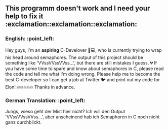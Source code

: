 <h2>This programm doesn't work and I need your help to fix it :exclamation::exclamation::exclamation:</h2>

<h3>English: :point_left:</h3>

Hey guys, I'm an **aspiring** C-Develover :raising_hand::computer:, who is currently trying to wrap his head around semaphores. The output of this project should be something like 'VVssVVssVVss...', but there are still mistakes I guess. :broken_heart:
If you have some time to spare and know about semaphores in C, please read the code and tell me what I'm doing wrong.
Please help me to become the best C-developer so I can get a job at Twitter :bird: and print out my code for Elon! :fire::fire::fire::fire::fire:
Thanks in advance.

<h3>German Translation: :point_left:</h3>

Jungs, wieso geht der Mist hier nicht? Ich will den Output 'VVssVVssVVss...', aber anscheinend hab ich Semaphoren in C noch nicht ganz durchblickt.
